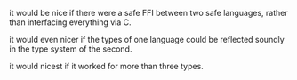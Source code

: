 it would be nice if there were a safe FFI between two safe languages,
rather than interfacing everything via C.

it would even nicer if the types of one language could be reflected
soundly in the type system of the second.

it would nicest if it worked for more than three types.

